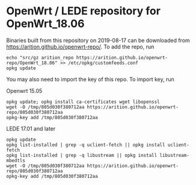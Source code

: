 OpenWrt / LEDE repository for OpenWrt_18.06
========
Binaries built from this repository on 2019-08-17 can be downloaded from https://arition.github.io/openwrt-repo/.
To add the repo, run
```
echo "src/gz arition_repo https://arition.github.io/openwrt-repo/OpenWrt_18.06" >> /etc/opkg/customfeeds.conf
opkg update 
```
You may also need to import the key of this repo. 
To import key, run

Openwrt 15.05 
```
opkg update; opkg install ca-certificates wget libopenssl
wget -O /tmp/805d030f380712aa https://arition.github.io/openwrt-repo/805d030f380712aa
opkg-key add /tmp/805d030f380712aa
```
LEDE 17.01 and later 
```
opkg update
opkg list-installed | grep -q uclient-fetch || opkg install uclient-fetch
opkg list-installed | grep -q libustream || opkg install libustream-mbedtls
wget -O /tmp/805d030f380712aa https://arition.github.io/openwrt-repo/805d030f380712aa
opkg-key add /tmp/805d030f380712aa
```

